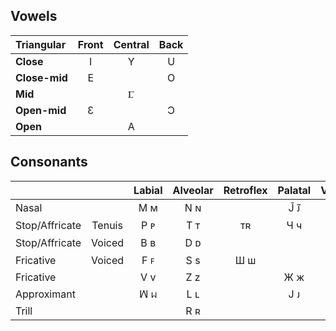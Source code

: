 ## Vowels

| Triangular    | Front | Central | Back  |
| :---          | :---: | :---:   | :---: |
| **Close**     | I     |    Y    |     U |
| **Close-mid** |  E    |         |    O  |
| **Mid**       |       |    Ⳟ    |       |
| **Open-mid**  |    Ɛ  |         |  Ɔ    |
| **Open**      |       |    A    |       |

## Consonants

|               |        | Labial | Alveolar | Retroflex | Palatal | Velar |
| :---          | :---:  | :---:  | :---:    | :---:     | :---:   | :---: |
| Nasal         |        |  Ϻ ᴍ   |   N ɴ    |           |   J̃ ᴊ̃   |  И ᴎ  |
| Stop/Affricate| Tenuis |  P ᴘ   |   T ᴛ    |    ᴛʀ     |   Ч ч   |  Κ κ  |
| Stop/Affricate| Voiced |  B ʙ   |   D ᴅ    |           |         |  G ɢ  |
| Fricative     | Voiced |  F ꜰ   |   S s    |    Ш ш    |         |  X x  |
| Fricative     |        |  V v   |   Z z    |           |   Ж ж   |       |
| Approximant   |        |  ꟽ ᥕ  |   L ʟ    |           |   J ᴊ   |  H н  |
| Trill         |        |        |   R ʀ    |           |         |       |
